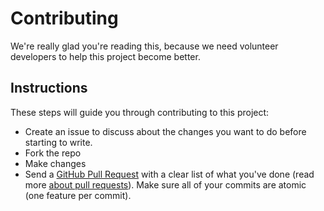 # Contributing

We're really glad you're reading this, because we need volunteer developers to help this project become better.

## Instructions

These steps will guide you through contributing to this project:

- Create an issue to discuss about the changes you want to do before starting to write.
- Fork the repo
- Make changes
- Send a [GitHub Pull Request](https://github.com/numerical-cognition/docker-primer/compare) with a clear list of what you've done (read more [about pull requests](https://help.github.com/articles/about-pull-requests/)). Make sure all of your commits are atomic (one feature per commit).